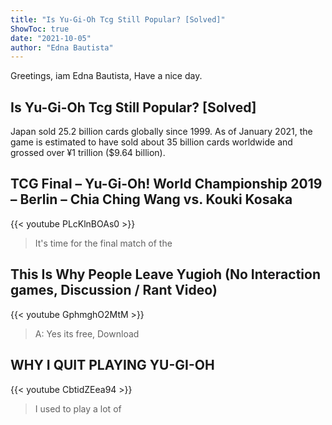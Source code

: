 ```yaml
---
title: "Is Yu-Gi-Oh Tcg Still Popular? [Solved]"
ShowToc: true 
date: "2021-10-05"
author: "Edna Bautista" 
---
```


Greetings, iam Edna Bautista, Have a nice day.
## Is Yu-Gi-Oh Tcg Still Popular? [Solved]
Japan sold 25.2 billion cards globally since 1999. As of January 2021, the game is estimated to have sold about 35 billion cards worldwide and grossed over ¥1 trillion ($9.64 billion).

## TCG Final – Yu-Gi-Oh! World Championship 2019 – Berlin – Chia Ching Wang vs. Kouki Kosaka
{{< youtube PLcKlnBOAs0 >}}
>It's time for the final match of the 

## This Is Why People Leave Yugioh (No Interaction games, Discussion / Rant Video)
{{< youtube GphmghO2MtM >}}
>A: Yes its free, Download 

## WHY I QUIT PLAYING YU-GI-OH
{{< youtube CbtidZEea94 >}}
>I used to play a lot of 

